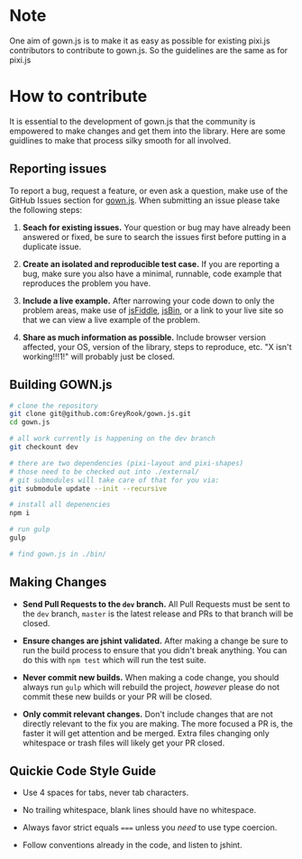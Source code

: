 # Note
One aim of gown.js is to make it as easy as possible for existing pixi.js contributors
to contribute to gown.js. So the guidelines are the same as for pixi.js


# How to contribute

It is essential to the development of gown.js that the community is empowered
to make changes and get them into the library. Here are some guidlines to make
that process silky smooth for all involved.

## Reporting issues

To report a bug, request a feature, or even ask a question, make use of the GitHub Issues
section for [gown.js][0]. When submitting an issue please take the following steps:

1. **Seach for existing issues.** Your question or bug may have already been answered or fixed,
be sure to search the issues first before putting in a duplicate issue.

2. **Create an isolated and reproducible test case.** If you are reporting a bug, make sure you
also have a minimal, runnable, code example that reproduces the problem you have.

3. **Include a live example.** After narrowing your code down to only the problem areas, make use
of [jsFiddle][1], [jsBin][2], or a link to your live site so that we can view a live example of the problem.

4. **Share as much information as possible.** Include browser version affected, your OS, version of
the library, steps to reproduce, etc. "X isn't working!!!1!" will probably just be closed.


## Building GOWN.js

```bash
# clone the repository
git clone git@github.com:GreyRook/gown.js.git
cd gown.js

# all work currently is happening on the dev branch
git checkount dev

# there are two dependencies (pixi-layout and pixi-shapes)
# those need to be checked out into ./external/
# git submodules will take care of that for you via:
git submodule update --init --recursive

# install all depenencies
npm i

# run gulp
gulp

# find gown.js in ./bin/
```

## Making Changes

- **Send Pull Requests to the `dev` branch.** All Pull Requests must be sent to the `dev` branch,
`master` is the latest release and PRs to that branch will be closed.

- **Ensure changes are jshint validated.** After making a change be sure to run the build process
to ensure that you didn't break anything. You can do this with `npm test` which will run the test suite.

- **Never commit new builds.** When making a code change, you should always run `gulp` which will
rebuild the project, *however* please do not commit these new builds or your PR will be closed.

- **Only commit relevant changes.** Don't include changes that are not directly relevant to the fix
you are making. The more focused a PR is, the faster it will get attention and be merged. Extra files
changing only whitespace or trash files will likely get your PR closed.

## Quickie Code Style Guide

- Use 4 spaces for tabs, never tab characters.

- No trailing whitespace, blank lines should have no whitespace.

- Always favor strict equals `===` unless you *need* to use type coercion.

- Follow conventions already in the code, and listen to jshint.

[0]: https://github.com/brean/gown.js/issues
[1]: http://jsfiddle.net
[2]: http://jsbin.com/
[3]: http://nodejs.org
